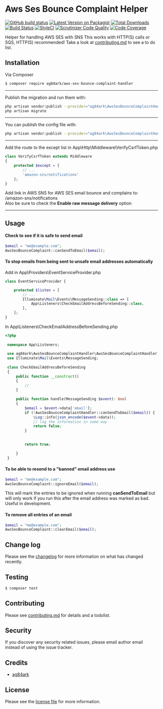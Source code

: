 # Aws Ses Bounce Complaint Helper


[![GitHub build status][ico-github]][link-github]
[![Latest Version on Packagist][ico-version]][link-packagist]
[![Total Downloads][ico-downloads]][link-downloads]
[![Build Status][ico-travis]][link-travis]
[![StyleCI][ico-styleci]][link-styleci]
[![Scrutinizer Code Quality][ico-scrutinizer]][link-scrutinizer]
[![Code Coverage][ico-scrutinizer-coverage]](https://scrutinizer-ci.com/g/ag84ark/aws-ses-bounce-complaint-handler/?branch=master)

Helper for handling AWS SES with SNS 
This works with HTTP(S) calls or SQS, HTTP(S) recommended! 
Take a look at [contributing.md](contributing.md) to see a to do list.

## Installation

Via Composer

``` bash
$ composer require ag84ark/aws-ses-bounce-complaint-handler
```

---
Publish the migration and run them with:

```bash
php artisan vendor:publish --provider="ag84ark\AwsSesBounceComplaintHandler\AwsSesBounceComplaintHandlerServiceProvider" --tag="migrations"
php artisan migrate
```

---
You can publish the config file with:
```bash
php artisan vendor:publish --provider="ag84ark\AwsSesBounceComplaintHandler\AwsSesBounceComplaintHandlerServiceProvider" --tag="config"
```
---
Add the route to the except list in  App\Http\Middleware\VerifyCsrfToken.php 
```php
class VerifyCsrfToken extends Middleware
{
    protected $except = [
        // ... 
        'amazon-sns/notifications'
    ];
}
```

Add link in AWS SNS for AWS SES email bounce and complains to: /amazon-sns/notifications  
Also be sure to check the __Enable raw message delivery__ option  

---

## Usage

#### Check to see if it is safe to send email
```php
$email = "me@example.com";
AwsSesBounceComplaint::canSendToEmail($email);
```

#### To stop emails from being sent to unsafe email addresses automatically
Add in App\Providers\EventServiceProvider.php

```php
class EventServiceProvider {

    protected $listen = [
        // ...
        Illuminate\Mail\Events\MessageSending::class => [
            App\Listeners\CheckEmailAddressBeforeSending::class,
        ],
    ];
}
```

In  App\Listeners\CheckEmailAddressBeforeSending.php
```php
<?php
 
 namespace App\Listeners;
 
 use ag84ark\AwsSesBounceComplaintHandler\AwsSesBounceComplaintHandler;
 use Illuminate\Mail\Events\MessageSending;
 
 class CheckEmailAddressBeforeSending
 {
     public function __construct()
     {
         //
     }
 
     public function handle(MessageSending $event): bool
     {
         $email = $event->data['email'];
         if (!AwsSesBounceComplaintHandler::canSendToEmail($email)) {
             \Log::info(json_encode($event->data));
             // log the information in some way   
             return false;
         }
 
 
         return true;
 
     }
 }

```


#### To be able to resend to a "banned" email address use
```php
$email = "me@example.com";
AwsSesBounceComplaint::ignoreEmail($email);
```
This will mark the entries to be ignored when running __canSendToEmail__ but will only work if you run this after the email address was marked as bad. Useful in development.

#### To remove all entries of an email
```php
$email = "me@example.com";
AwsSesBounceComplaint::clearEmail($email);
```
## Change log

Please see the [changelog](changelog.md) for more information on what has changed recently.

## Testing

``` bash
$ composer test
```

## Contributing

Please see [contributing.md](contributing.md) for details and a todolist.

## Security

If you discover any security related issues, please email author email instead of using the issue tracker.

## Credits

- [ag84ark][link-author]


## License

Please see the [license file](license.md) for more information.

[ico-github]: https://github.com/ag84ark/aws-ses-bounce-complaint-handler/workflows/Tests/badge.svg
[ico-version]: https://img.shields.io/packagist/v/ag84ark/aws-ses-bounce-complaint-handler.svg?style=flat-square
[ico-downloads]: https://img.shields.io/packagist/dt/ag84ark/aws-ses-bounce-complaint-handler.svg?style=flat-square
[ico-travis]: https://img.shields.io/travis/ag84ark/aws-ses-bounce-complaint-handler/master.svg?style=flat-square
[ico-styleci]: https://styleci.io/repos/280539001/shield
[ico-scrutinizer]: https://scrutinizer-ci.com/g/ag84ark/aws-ses-bounce-complaint-handler/badges/quality-score.png?b=master
[ico-scrutinizer-coverage]: https://scrutinizer-ci.com/g/ag84ark/aws-ses-bounce-complaint-handler/badges/coverage.png?b=master

[link-github]: https://github.com/ag84ark/aws-ses-bounce-complaint-handler/actions
[link-packagist]: https://packagist.org/packages/ag84ark/aws-ses-bounce-complaint-handler
[link-downloads]: https://packagist.org/packages/ag84ark/aws-ses-bounce-complaint-handler
[link-travis]: https://travis-ci.org/ag84ark/aws-ses-bounce-complaint-handler
[link-styleci]: https://styleci.io/repos/280539001
[link-author]: https://github.com/ag84ark
[link-scrutinizer]: https://scrutinizer-ci.com/g/ag84ark/aws-ses-bounce-complaint-handler/?branch=master
[link-scrutinizer-coverage]: https://scrutinizer-ci.com/g/ag84ark/aws-ses-bounce-complaint-handler/?branch=master

